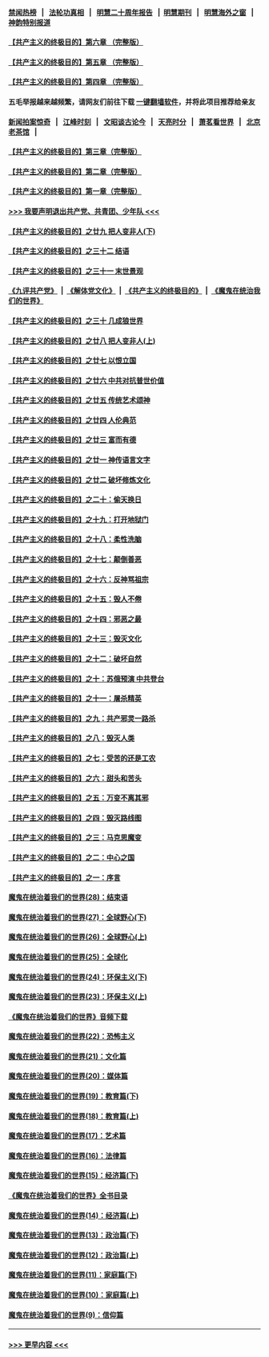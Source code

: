 #### [禁闻热榜](热点新闻.md?=0)  &nbsp;&nbsp;|&nbsp;&nbsp; [法轮功真相](https://github.com/gfw-breaker/truth/blob/master/README.md?=0) &nbsp;&nbsp;|&nbsp;&nbsp; [明慧二十周年报告](https://github.com/gfw-breaker/mh-reports/blob/master/README.md?=0) &nbsp;&nbsp;|&nbsp;&nbsp;[明慧期刊](https://github.com/gfw-breaker/mh-qikan) &nbsp;&nbsp;|&nbsp;&nbsp; [明慧海外之窗](https://github.com/gfw-breaker/mh-news/blob/master/README.md?=0) &nbsp;&nbsp;|&nbsp;&nbsp; [神韵特别报道](https://github.com/gfw-breaker/mh-news/blob/master/shenyun.md?=0)
#### [【共产主义的终极目的】第六章 （完整版）](../pages/nsc422/n11428913.md?t=02240932) 
#### [【共产主义的终极目的】第五章 （完整版）](../pages/nsc422/n11428912.md?t=02240932) 
#### [【共产主义的终极目的】第四章 （完整版）](../pages/nsc422/n11428907.md?t=02240932) 
#### 五毛举报越来越频繁，请网友们前往下载 [一键翻墙软件](https://github.com/gfw-breaker/ssr-accounts)，并将此项目推荐给亲友
#### [新闻拍案惊奇](https://github.com/gfw-breaker/banned-news/blob/master/pages/link4.md) &nbsp;&nbsp;|&nbsp;&nbsp; [江峰时刻](https://github.com/gfw-breaker/banned-news/blob/master/pages/link4.md) &nbsp;&nbsp;|&nbsp;&nbsp; [文昭谈古论今](https://github.com/gfw-breaker/banned-news/blob/master/pages/link4.md) &nbsp;&nbsp;|&nbsp;&nbsp; [天亮时分](https://github.com/gfw-breaker/banned-news/blob/master/pages/link4.md) &nbsp;&nbsp;|&nbsp;&nbsp; [萧茗看世界](https://github.com/gfw-breaker/banned-news/blob/master/pages/link4.md) &nbsp;&nbsp;|&nbsp;&nbsp; [北京老茶馆](https://github.com/gfw-breaker/banned-news/blob/master/pages/link4.md) &nbsp;&nbsp;|&nbsp;&nbsp; 
#### [【共产主义的终极目的】第三章（完整版）](../pages/nsc422/n11428848.md?t=02240932) 
#### [【共产主义的终极目的】第二章（完整版）](../pages/nsc422/n11428831.md?t=02240932) 
#### [【共产主义的终极目的】第一章（完整版）](../pages/nsc422/n11417651.md?t=02240932) 
#### [>>> 我要声明退出共产党、共青团、少年队 <<<](https://github.com/begood0513/goodnews/blob/master/quit/letter.md) 
#### [【共产主义的终极目的】之廿九 把人变非人(下)](../pages/nsc422/n11344140.md?t=02240932) 
#### [【共产主义的终极目的】之三十二 结语](../pages/nsc422/n11360535.md?t=02240932) 
#### [【共产主义的终极目的】之三十一 末世景观](../pages/nsc422/n11351129.md?t=02240932) 
#### [《九评共产党》](https://github.com/begood0513/9ping.md/blob/master/README.md) &nbsp;|&nbsp; [《解体党文化》](../../../../jtdwh.md/blob/master/README.md)  &nbsp;|&nbsp; [《共产主义的终极目的》](../../../../gczydzjmd.md/blob/master/README.md) &nbsp;|&nbsp; [《魔鬼在统治我们的世界》](../../../../mgztzwmdsj.md/blob/master/README.md) 
#### [【共产主义的终极目的】之三十 几成狼世界](../pages/nsc422/n11348280.md?t=02240932) 
#### [【共产主义的终极目的】之廿八 把人变非人(上)](../pages/nsc422/n11340492.md?t=02240932) 
#### [【共产主义的终极目的】之廿七 以恨立国](../pages/nsc422/n11336944.md?t=02240932) 
#### [【共产主义的终极目的】之廿六 中共对抗普世价值](../pages/nsc422/n11324785.md?t=02240932) 
#### [【共产主义的终极目的】之廿五 传统艺术颂神](../pages/nsc422/n11296396.md?t=02240932) 
#### [【共产主义的终极目的】之廿四 人伦典范](../pages/nsc422/n11296397.md?t=02240932) 
#### [【共产主义的终极目的】之廿三 富而有德](../pages/nsc422/n11283598.md?t=02240932) 
#### [【共产主义的终极目的】之廿一 神传语言文字](../pages/nsc422/n11263265.md?t=02240932) 
#### [【共产主义的终极目的】之廿二 破坏修炼文化](../pages/nsc422/n11245728.md?t=02240932) 
#### [【共产主义的终极目的】之二十：偷天换日](../pages/nsc422/n11238846.md?t=02240932) 
#### [【共产主义的终极目的】之十九：打开地狱门](../pages/nsc422/n11206376.md?t=02240932) 
#### [【共产主义的终极目的】之十八：柔性洗脑](../pages/nsc422/n11199994.md?t=02240932) 
#### [【共产主义的终极目的】之十七：颠倒善恶](../pages/nsc422/n11179782.md?t=02240932) 
#### [【共产主义的终极目的】之十六：反神骂祖宗](../pages/nsc422/n11166798.md?t=02240932) 
#### [【共产主义的终极目的】之十五：毁人不倦](../pages/nsc422/n11166792.md?t=02240932) 
#### [【共产主义的终极目的】之十四：邪恶之最](../pages/nsc422/n11150249.md?t=02240932) 
#### [【共产主义的终极目的】之十三：毁灭文化](../pages/nsc422/n11135227.md?t=02240932) 
#### [【共产主义的终极目的】之十二：破坏自然](../pages/nsc422/n11135214.md?t=02240932) 
#### [【共产主义的终极目的】之十：苏俄预演 中共登台](../pages/nsc422/n11118424.md?t=02240932) 
#### [【共产主义的终极目的】之十一：屠杀精英](../pages/nsc422/n11118442.md?t=02240932) 
#### [【共产主义的终极目的】之九：共产邪灵一路杀](../pages/nsc422/n11114139.md?t=02240932) 
#### [【共产主义的终极目的】之八：毁灭人类](../pages/nsc422/n11108503.md?t=02240932) 
#### [【共产主义的终极目的】之七：受苦的还是工农](../pages/nsc422/n11101809.md?t=02240932) 
#### [【共产主义的终极目的】之六：甜头和苦头](../pages/nsc422/n11096971.md?t=02240932) 
#### [【共产主义的终极目的】之五：万变不离其邪](../pages/nsc422/n11091285.md?t=02240932) 
#### [【共产主义的终极目的】之四：毁灭路线图](../pages/nsc422/n11086284.md?t=02240932) 
#### [【共产主义的终极目的】之三：马克思魔变](../pages/nsc422/n11061941.md?t=02240932) 
#### [【共产主义的终极目的】之二：中心之国](../pages/nsc422/n11047728.md?t=02240932) 
#### [【共产主义的终极目的】之一：序言](../pages/nsc422/n11086077.md?t=02240932) 
#### [魔鬼在统治着我们的世界(28)：结束语](../pages/nsc422/n10936246.md?t=02240932) 
#### [魔鬼在统治着我们的世界(27)：全球野心(下)](../pages/nsc422/n10928319.md?t=02240932) 
#### [魔鬼在统治着我们的世界(26)：全球野心(上)](../pages/nsc422/n10900318.md?t=02240932) 
#### [魔鬼在统治着我们的世界(25)：全球化](../pages/nsc422/n10788205.md?t=02240932) 
#### [魔鬼在统治着我们的世界(24)：环保主义(下)](../pages/nsc422/n10695307.md?t=02240932) 
#### [魔鬼在统治着我们的世界(23)：环保主义(上)](../pages/nsc422/n10688613.md?t=02240932) 
#### [《魔鬼在统治着我们的世界》音频下载](../pages/nsc422/n10635553.md?t=02240932) 
#### [魔鬼在统治着我们的世界(22)：恐怖主义](../pages/nsc422/n10614727.md?t=02240932) 
#### [魔鬼在统治着我们的世界(21)：文化篇](../pages/nsc422/n10597706.md?t=02240932) 
#### [魔鬼在统治着我们的世界(20)：媒体篇](../pages/nsc422/n10586579.md?t=02240932) 
#### [魔鬼在统治着我们的世界(19)：教育篇(下)](../pages/nsc422/n10564808.md?t=02240932) 
#### [魔鬼在统治着我们的世界(18)：教育篇(上)](../pages/nsc422/n10526970.md?t=02240932) 
#### [魔鬼在统治着我们的世界(17)：艺术篇](../pages/nsc422/n10499093.md?t=02240932) 
#### [魔鬼在统治着我们的世界(16)：法律篇](../pages/nsc422/n10485969.md?t=02240932) 
#### [魔鬼在统治着我们的世界(15)：经济篇(下)](../pages/nsc422/n10469975.md?t=02240932) 
#### [《魔鬼在统治着我们的世界》全书目录](../pages/nsc422/n10464261.md?t=02240932) 
#### [魔鬼在统治着我们的世界(14)：经济篇(上)](../pages/nsc422/n10457370.md?t=02240932) 
#### [魔鬼在统治着我们的世界(13)：政治篇(下)](../pages/nsc422/n10448270.md?t=02240932) 
#### [魔鬼在统治着我们的世界(12)：政治篇(上)](../pages/nsc422/n10444576.md?t=02240932) 
#### [魔鬼在统治着我们的世界(11)：家庭篇(下)](../pages/nsc422/n10440961.md?t=02240932) 
#### [魔鬼在统治着我们的世界(10)：家庭篇(上)](../pages/nsc422/n10435448.md?t=02240932) 
#### [魔鬼在统治着我们的世界(9)：信仰篇](../pages/nsc422/n10432159.md?t=02240932) 

----
#### [ >>> 更早内容 <<< ](../indexes/nsc422-earlier.md)
